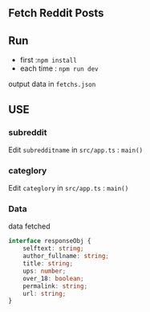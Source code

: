 ## Fetch Reddit Posts 

## Run 
- first :`npm install` 
- each time : `npm run dev`

output data in `fetchs.json`

## USE 

### subreddit
Edit `subredditname` in `src/app.ts` : `main()`

### categlory 
Edit `categlory` in `src/app.ts` : `main()`

### Data 
data fetched
```ts
interface responseObj {
    selftext: string;
    author_fullname: string;
    title: string;
    ups: number;
    over_18: boolean;
    permalink: string;
    url: string;
}

```
